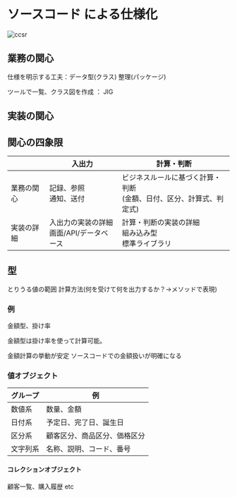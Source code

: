 # ソースコード による仕様化

![ccsr](./ccsr_copy.drawio.png)

## 業務の関心

  仕様を明示する工夫：データ型(クラス)
  整理(パッケージ)

  ツールで一覧、クラス図を作成 ： JIG

## 実装の関心

## 関心の四象限

| | 入出力 | 計算・判断 |
| --- | --- | --- |
| 業務の関心 | 記録、参照<br>通知、送付 | ビジネスルールに基づく計算・判断<br>(金額、日付、区分、計算式、判定式) |
| 実装の詳細 | 入出力の実装の詳細<br>画面/API/データベース | 計算・判断の実装の詳細<br>組み込み型<br>標準ライブラリ |

## 型

とりうる値の範囲
計算方法(何を受けて何を出力するか？→メソッドで表現)

### 例

金額型、掛け率

金額型は掛け率を使って計算可能。

金額計算の挙動が安定
ソースコードでの金額扱いが明確になる

### 値オブジェクト

| グループ | 例 |
| --- | --- |
| 数値系 | 数量、金額 |
| 日付系 | 予定日、完了日、誕生日 |
| 区分系 | 顧客区分、商品区分、価格区分 |
| 文字列系 | 名称、説明、コード、番号 |

#### コレクションオブジェクト

顧客一覧、購入履歴 etc
